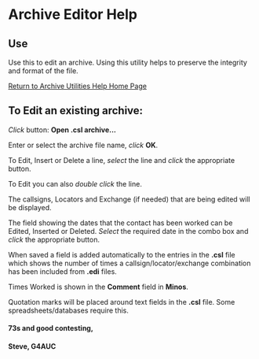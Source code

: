 # Archive Editor Help
## Use

Use this to edit an archive. Using this utility helps to preserve the integrity and format of the file.

[Return to Archive Utilities Help Home Page](ArchiveUtilities.html)

## To Edit an existing archive:

*Click* button: **Open .csl archive...**

Enter or select the archive file name, *click* **OK**.

To Edit, Insert or Delete a line, *select* the line and *click* the appropriate button.

To Edit you can also *double click* the line.

The callsigns, Locators and Exchange (if needed) that are being edited will be displayed.

The field showing the dates that the contact has been worked can be Edited, Inserted or Deleted. *Select* the required date in the combo box and *click* the appropriate button.

When saved a field is added automatically to the entries in the **.csl** file which shows the number of times a callsign/locator/exchange combination has been included from **.edi** files.

Times Worked is shown in the **Comment** field in **Minos**.

Quotation marks will be placed around text fields in the **.csl** file. Some spreadsheets/databases require this.

#### 73s and good contesting,
#### Steve, G4AUC
